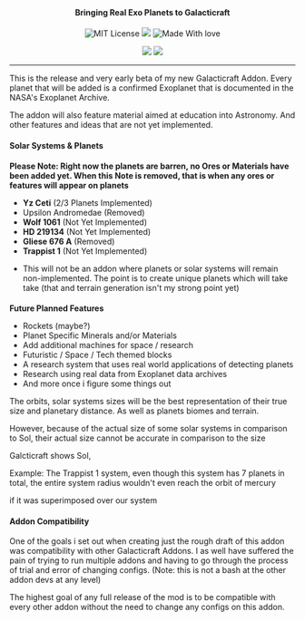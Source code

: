 
<h1 align="center">
  <br>
  <img src="https://i.imgur.com/cU1Tx2F.png?1" alt="">
</h1>

<h4 align="center">Bringing Real Exo Planets to Galacticraft</h4>

<p align="center">
    <a href="https://github.com/ROMVoid95/Custom-Modpack-Assets/blob/master/LICENSE"></a>
    <img src="https://badgen.net/github/license/micromatch/micromatch"
         alt="MIT License">
    <a href=""></a>
    <img src="https://badgen.net/dependabot/thepracticaldev/dev.to?icon=dependabot">
    <a href=""></a>
    <img src="https://badgen.net/badge/Made%20With/Love/pink"
         alt="Made With love">
</p>
<p align="center">
<img src="http://cf.way2muchnoise.eu/full_interstellar-exoplanets_downloads.svg">
<img src="http://cf.way2muchnoise.eu/versions/interstellar-exoplanets.svg">
</p>
      
---

This is the release and very early beta of my new Galacticraft Addon. Every planet that will be added is a confirmed Exoplanet that is documented in the NASA's Exoplanet Archive.

The addon will also feature material aimed at education into Astronomy. And other features and ideas that are not yet implemented.

#### **Solar Systems & Planets**

**Please Note: Right now the planets are barren, no Ores or Materials have been added yet. When this Note is removed, that is when any ores or features will appear on planets**

-   **Yz Ceti** (2/3 Planets Implemented)
-   Upsilon Andromedae (Removed)
-   **Wolf 1061** (Not Yet Implemented)
-   **HD 219134** (Not Yet Implemented)
-   **Gliese 676 A** (Removed)
-   **Trappist 1** (Not Yet Implemented)

* This will not be an addon where planets or solar systems will remain non-implemented. The point is to create unique planets which will take take (that and terrain generation isn't my strong point yet)

####   
**Future Planned Features**

-   Rockets (maybe?)
-   Planet Specific Minerals and/or Materials
-   Add additional machines for space / research
-   Futuristic / Space / Tech themed blocks
-   A research system that uses real world applications of detecting planets
-   Research using real data from Exoplanet data archives
-   And more once i figure some things out

The orbits, solar systems sizes will be the best representation of their true size and planetary distance. As well as planets biomes and terrain.

However, because of the actual size of some solar systems in comparison to Sol, their actual size cannot be accurate in comparison to the size

Galcticraft shows Sol,

Example: The Trappist 1 system, even though this system has 7 planets in total, the entire system radius wouldn't even reach the orbit of mercury

if it was superimposed over our system

#### **Addon Compatibility**

One of the goals i set out when creating just the rough draft of this addon was compatibility with other Galacticraft Addons. I as well have suffered the pain of trying to run multiple addons and having to go through the process of trial and error of changing configs. (Note: this is not a bash at the other addon devs at any level)

The highest goal of any full release of the mod is to be compatible with every other addon without the need to change any configs on this addon.
